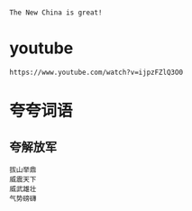 # 
	The New China is great!

# youtube
	https://www.youtube.com/watch?v=ijpzFZlQ3O0

# 夸夸词语

## 夸解放军
	拔山举鼎
	威震天下
	威武雄壮
	气势磅礴
